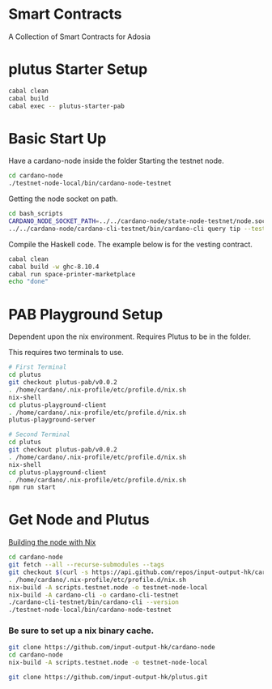 # Smart Contracts

A Collection of Smart Contracts for Adosia

# plutus Starter Setup
```bash
cabal clean
cabal build
cabal exec -- plutus-starter-pab
```

# Basic Start Up

Have a cardano-node inside the folder
Starting the testnet node.
```bash
cd cardano-node
./testnet-node-local/bin/cardano-node-testnet
```

Getting the node socket on path.

```bash
cd bash_scripts
CARDANO_NODE_SOCKET_PATH=../../cardano-node/state-node-testnet/node.socket
../../cardano-node/cardano-cli-testnet/bin/cardano-cli query tip --testnet-magic 1097911063
```

Compile the Haskell code. The example below is for the vesting contract.

```bash
cabal clean
cabal build -w ghc-8.10.4
cabal run space-printer-marketplace
echo "done"
```

# PAB Playground Setup

Dependent upon the nix environment. Requires Plutus to be in the folder.

This requires two terminals to use.

```bash
# First Terminal
cd plutus
git checkout plutus-pab/v0.0.2
. /home/cardano/.nix-profile/etc/profile.d/nix.sh
nix-shell
cd plutus-playground-client
. /home/cardano/.nix-profile/etc/profile.d/nix.sh
plutus-playground-server

# Second Terminal
cd plutus
git checkout plutus-pab/v0.0.2
. /home/cardano/.nix-profile/etc/profile.d/nix.sh
nix-shell
cd plutus-playground-client
. /home/cardano/.nix-profile/etc/profile.d/nix.sh
npm run start
```

# Get Node and Plutus

[Building the node with Nix](https://github.com/input-output-hk/cardano-node/blob/master/doc/getting-started/building-the-node-using-nix.md/)

```bash
cd cardano-node
git fetch --all --recurse-submodules --tags
git checkout $(curl -s https://api.github.com/repos/input-output-hk/cardano-node/releases/latest | jq -r .tag_name)
. /home/cardano/.nix-profile/etc/profile.d/nix.sh
nix-build -A scripts.testnet.node -o testnet-node-local
nix-build -A cardano-cli -o cardano-cli-testnet
./cardano-cli-testnet/bin/cardano-cli --version
./testnet-node-local/bin/cardano-node-testnet
```

### Be sure to set up a nix binary cache.
```bash
git clone https://github.com/input-output-hk/cardano-node
cd cardano-node
nix-build -A scripts.testnet.node -o testnet-node-local
```

```bash
git clone https://github.com/input-output-hk/plutus.git
```
